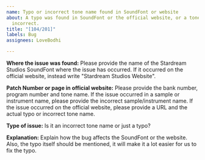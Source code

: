 ```yaml
---
name: Typo or incorrect tone name found in SoundFont or website
about: A typo was found in SoundFont or the official website, or a tone name is completely
  incorrect.
title: "[104/201]"
labels: Bug
assignees: LoveBodhi

---
```


**Where the issue was found:**
Please provide the name of the Stardream Studios SoundFont where the issue has occurred. If it occurred on the official website, instead write "Stardream Studios Website".

**Patch Number or page in official website:**
Please provide the bank number, program number and tone name. If the issue occurred in a sample or instrument name, please provide the incorrect sample/instrument name. If the issue occurred on the official website, please provide a URL and the actual typo or incorrect tone name.

**Type of issue:**
Is it an incorrect tone name or just a typo?

**Explanation:**
Explain how the bug affects the SoundFont or the website. Also, the typo itself should be mentioned, it will make it a lot easier for us to fix the typo.
